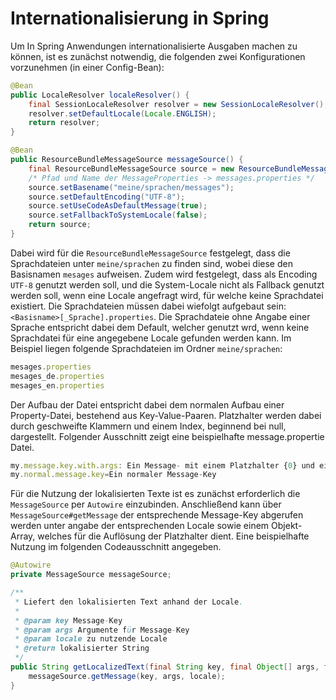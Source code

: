 # Internationalisierung in Spring
Um In Spring Anwendungen internationalisierte Ausgaben machen zu können, ist es zunächst notwendig, die folgenden zwei Konfigurationen vorzunehmen (in einer Config-Bean):
```java
@Bean
public LocaleResolver localeResolver() {
    final SessionLocaleResolver resolver = new SessionLocaleResolver();
    resolver.setDefaultLocale(Locale.ENGLISH);
    return resolver;
}

@Bean
public ResourceBundleMessageSource messageSource() {
    final ResourceBundleMessageSource source = new ResourceBundleMessageSource();
    /* Pfad und Name der MessageProperties -> messages.properties */
    source.setBasename("meine/sprachen/messages");
    source.setDefaultEncoding("UTF-8");
    source.setUseCodeAsDefaultMessage(true);
    source.setFallbackToSystemLocale(false);
    return source;
}
```
Dabei wird für die `ResourceBundleMessageSource` festgelegt, dass die Sprachdateien unter `meine/sprachen` zu finden sind, wobei diese den Basisnamen `mesages` aufweisen. Zudem wird festgelegt, dass als Encoding `UTF-8` genutzt werden soll, und die System-Locale nicht als Fallback genutzt werden soll, wenn eine Locale angefragt wird, für welche keine Sprachdatei existiert.
Die Sprachdateien müssen dabei wiefolgt aufgebaut sein: `<Basisname>[_Sprache].properties`. Die Sprachdateie ohne Angabe einer Sprache entspricht dabei dem Default, welcher genutzt wrd, wenn keine Sprachdatei für eine angegebene Locale gefunden werden kann. Im Beispiel liegen folgende Sprachdateien im Ordner `meine/sprachen`:

```javascript
mesages.properties
mesages_de.properties
mesages_en.properties
```

Der Aufbau der Datei entspricht dabei dem normalen Aufbau einer Property-Datei, bestehend aus Key-Value-Paaren. Platzhalter werden dabei durch geschweifte Klammern und einem Index, beginnend bei null, dargestellt. Folgender Ausschnitt zeigt eine beispielhafte message.propertie Datei.

```javascript
my.message.key.with.args: Ein Message- mit einem Platzhalter {0} und einem zweiten {1}
my.normal.message.key=Ein normaler Message-Key
```

Für die Nutzung der lokalisierten Texte ist es zunächst erforderlich die `MessageSource` per `Autowire` einzubinden. Anschließend kann über `MessageSource#getMessage` der entsprechende Message-Key abgerufen werden unter angabe der entsprechenden Locale sowie einem Objekt-Array, welches für die Auflösung der Platzhalter dient. Eine beispielhafte Nutzung im folgenden Codeausschnitt angegeben.

```java
@Autowire
private MessageSource messageSource;

/**
 * Liefert den lokalisierten Text anhand der Locale.
 *
 * @param key Message-Key
 * @param args Argumente für Message-Key
 * @param locale zu nutzende Locale
 * @return lokalisierter String
 */
public String getLocalizedText(final String key, final Object[] args, final Locale locale) {
    messageSource.getMessage(key, args, locale);
}
```
